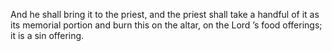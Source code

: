 And he shall bring it to the priest, and the priest shall take a handful of it as its memorial portion and burn this on the altar, on the Lord ’s food offerings; it is a sin offering.
